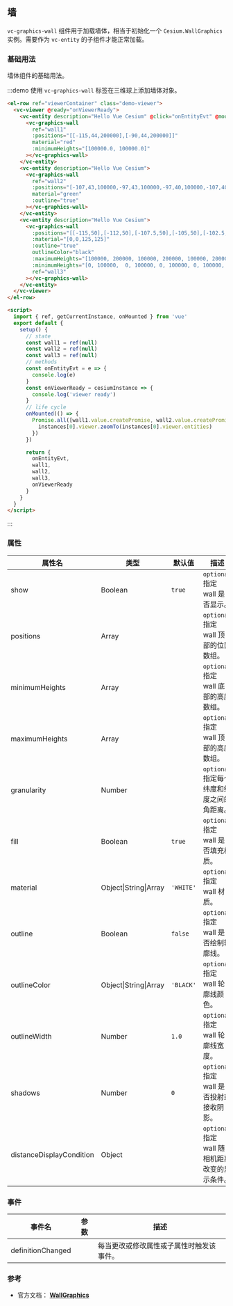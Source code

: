 ## 墙

`vc-graphics-wall` 组件用于加载墙体，相当于初始化一个 `Cesium.WallGraphics` 实例。需要作为 `vc-entity` 的子组件才能正常加载。

### 基础用法

墙体组件的基础用法。

:::demo 使用 `vc-graphics-wall` 标签在三维球上添加墙体对象。

```html
<el-row ref="viewerContainer" class="demo-viewer">
  <vc-viewer @ready="onViewerReady">
    <vc-entity description="Hello Vue Cesium" @click="onEntityEvt" @mouseover="onEntityEvt" @mouseout="onEntityEvt">
      <vc-graphics-wall
        ref="wall1"
        :positions="[[-115,44,200000],[-90,44,200000]]"
        material="red"
        :minimumHeights="[100000.0, 100000.0]"
      ></vc-graphics-wall>
    </vc-entity>
    <vc-entity description="Hello Vue Cesium">
      <vc-graphics-wall
        ref="wall2"
        :positions="[-107,43,100000,-97,43,100000,-97,40,100000,-107,40,100000,-107,43,100000]"
        material="green"
        :outline="true"
      ></vc-graphics-wall>
    </vc-entity>
    <vc-entity description="Hello Vue Cesium">
      <vc-graphics-wall
        :positions="[[-115,50],[-112,50],[-107.5,50],[-105,50],[-102.5,50],[-100,50],[-97.5,50],[-95,50],[-92.5,50],[-90,50]]"
        :material="[0,0,125,125]"
        :outline="true"
        outlineColor="black"
        :maximumHeights="[100000, 200000, 100000, 200000, 100000, 200000, 100000, 200000, 100000, 200000]"
        :minimumHeights="[0, 100000,  0, 100000, 0, 100000, 0, 100000, 0, 100000]"
        ref="wall3"
      ></vc-graphics-wall>
    </vc-entity>
  </vc-viewer>
</el-row>

<script>
  import { ref, getCurrentInstance, onMounted } from 'vue'
  export default {
    setup() {
      // state
      const wall1 = ref(null)
      const wall2 = ref(null)
      const wall3 = ref(null)
      // methods
      const onEntityEvt = e => {
        console.log(e)
      }
      const onViewerReady = cesiumInstance => {
        console.log('viewer ready')
      }
      // life cycle
      onMounted(() => {
        Promise.all([wall1.value.createPromise, wall2.value.createPromise, wall3.value.createPromise]).then(instances => {
          instances[0].viewer.zoomTo(instances[0].viewer.entities)
        })
      })

      return {
        onEntityEvt,
        wall1,
        wall2,
        wall3,
        onViewerReady
      }
    }
  }
</script>
```

:::

### 属性

| 属性名                   | 类型                  | 默认值    | 描述                                            |
| ------------------------ | --------------------- | --------- | ----------------------------------------------- |
| show                     | Boolean               | `true`    | `optional` 指定 wall 是否显示。                 |
| positions                | Array                 |           | `optional` 指定 wall 顶部的位置数组。           |
| minimumHeights           | Array                 |           | `optional` 指定 wall 底部的高度数组。           |
| maximumHeights           | Array                 |           | `optional` 指定 wall 顶部的高度数组。           |
| granularity              | Number                |           | `optional` 指定每个纬度和经度之间的角距离。     |
| fill                     | Boolean               | `true`    | `optional` 指定 wall 是否填充材质。             |
| material                 | Object\|String\|Array | `'WHITE'` | `optional` 指定 wall 材质。                     |
| outline                  | Boolean               | `false`   | `optional` 指定 wall 是否绘制轮廓线。           |
| outlineColor             | Object\|String\|Array | `'BLACK'` | `optional` 指定 wall 轮廓线颜色。               |
| outlineWidth             | Number                | `1.0`     | `optional` 指定 wall 轮廓线宽度。               |
| shadows                  | Number                | `0`       | `optional` 指定 wall 是否投射或接收阴影。       |
| distanceDisplayCondition | Object                |           | `optional` 指定 wall 随相机距离改变的显示条件。 |

### 事件

| 事件名            | 参数 | 描述                                     |
| ----------------- | ---- | ---------------------------------------- |
| definitionChanged |      | 每当更改或修改属性或子属性时触发该事件。 |

### 参考

- 官方文档： **[WallGraphics](https://cesium.com/docs/cesiumjs-ref-doc/WallGraphics.html)**
